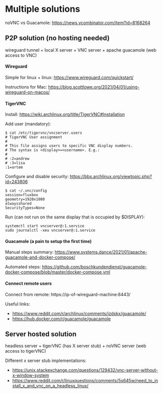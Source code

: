 # Multiple solutions

noVNC vs Guacamole: https://news.ycombinator.com/item?id=8168264

## P2P solution (no hosting needed)
wireguard tunnel + local X server + VNC server + apache guacamole (web access to VNC) 

#### Wireguard
Simple for linux + linux: https://www.wireguard.com/quickstart/

Instructions for Mac: https://blog.scottlowe.org/2021/04/01/using-wireguard-on-macos/

#### TigerVNC
Install:
https://wiki.archlinux.org/title/TigerVNC#Installation

Add user (mandatory):
```
$ cat /etc/tigervnc/vncserver.users
# TigerVNC User assignment
#
# This file assigns users to specific VNC display numbers.
# The syntax is <display>=<username>. E.g.:
#
# :2=andrew
# :3=lisa
:1=artem
```

Configure and disable security: https://bbs.archlinux.org/viewtopic.php?id=243806
```
$ cat ~/.vnc/config
session=fluxbox
geometry=1920x1080
alwaysshared
SecurityTypes=None
```

Run (can not run on the same display that is occupied by $DISPLAY):
```
systemctl start vncserver@:1.service
sudo journalctl -xeu vncserver@:1.service
```

#### Guacamole (a pain to setup the first time)

Manual steps summary: https://www.systems.dance/2021/01/apache-guacamole-and-docker-compose/

Automated steps: https://github.com/boschkundendienst/guacamole-docker-compose/blob/master/docker-compose.yml

#### Connect remote users

Connect from remote: https://ip-of-wireguard-machine:8443/

Useful links:
- https://www.reddit.com/r/archlinux/comments/jzdskx/guacamole/
- https://hub.docker.com/r/guacamole/guacamole


## Server hosted solution
headless server + tigerVNC (has X server stub) + noVNC server (web access to tigerVNC)

Different x server stub implementations:
- https://unix.stackexchange.com/questions/129432/vnc-server-without-x-window-system
- https://www.reddit.com/r/linuxquestions/comments/5s645w/need_to_install_x_and_vnc_on_a_headless_linux/

